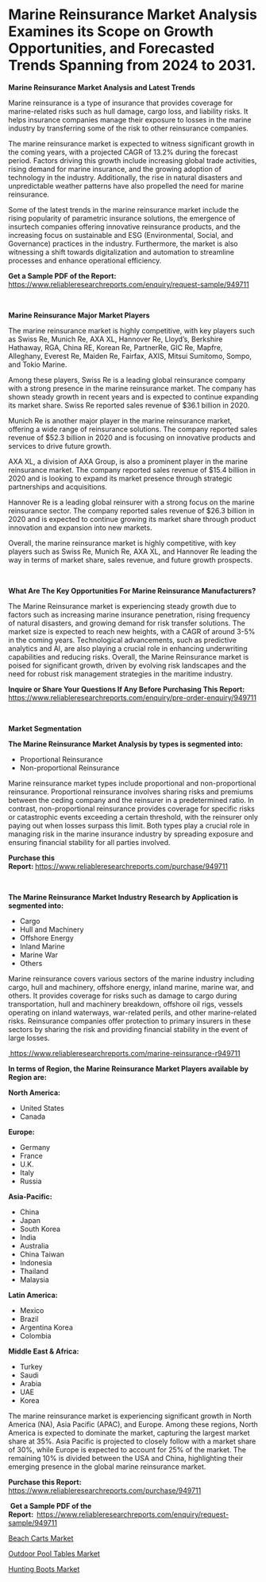 <p><h1>Marine Reinsurance Market Analysis Examines its Scope on Growth Opportunities, and Forecasted Trends Spanning from 2024 to 2031.</h1></p><p><strong>Marine Reinsurance Market Analysis and Latest Trends</strong></p>
<p><p>Marine reinsurance is a type of insurance that provides coverage for marine-related risks such as hull damage, cargo loss, and liability risks. It helps insurance companies manage their exposure to losses in the marine industry by transferring some of the risk to other reinsurance companies.</p><p>The marine reinsurance market is expected to witness significant growth in the coming years, with a projected CAGR of 13.2% during the forecast period. Factors driving this growth include increasing global trade activities, rising demand for marine insurance, and the growing adoption of technology in the industry. Additionally, the rise in natural disasters and unpredictable weather patterns have also propelled the need for marine reinsurance.</p><p>Some of the latest trends in the marine reinsurance market include the rising popularity of parametric insurance solutions, the emergence of insurtech companies offering innovative reinsurance products, and the increasing focus on sustainable and ESG (Environmental, Social, and Governance) practices in the industry. Furthermore, the market is also witnessing a shift towards digitalization and automation to streamline processes and enhance operational efficiency.</p></p>
<p><strong>Get a Sample PDF of the Report:&nbsp;</strong> <a href="https://www.reliableresearchreports.com/enquiry/request-sample/949711">https://www.reliableresearchreports.com/enquiry/request-sample/949711</a></p>
<p>&nbsp;</p>
<p><strong>Marine Reinsurance Major Market Players</strong></p>
<p><p>The marine reinsurance market is highly competitive, with key players such as Swiss Re, Munich Re, AXA XL, Hannover Re, Lloyd’s, Berkshire Hathaway, RGA, China RE, Korean Re, PartnerRe, GIC Re, Mapfre, Alleghany, Everest Re, Maiden Re, Fairfax, AXIS, Mitsui Sumitomo, Sompo, and Tokio Marine.</p><p>Among these players, Swiss Re is a leading global reinsurance company with a strong presence in the marine reinsurance market. The company has shown steady growth in recent years and is expected to continue expanding its market share. Swiss Re reported sales revenue of $36.1 billion in 2020.</p><p>Munich Re is another major player in the marine reinsurance market, offering a wide range of reinsurance solutions. The company reported sales revenue of $52.3 billion in 2020 and is focusing on innovative products and services to drive future growth.</p><p>AXA XL, a division of AXA Group, is also a prominent player in the marine reinsurance market. The company reported sales revenue of $15.4 billion in 2020 and is looking to expand its market presence through strategic partnerships and acquisitions.</p><p>Hannover Re is a leading global reinsurer with a strong focus on the marine reinsurance sector. The company reported sales revenue of $26.3 billion in 2020 and is expected to continue growing its market share through product innovation and expansion into new markets.</p><p>Overall, the marine reinsurance market is highly competitive, with key players such as Swiss Re, Munich Re, AXA XL, and Hannover Re leading the way in terms of market share, sales revenue, and future growth prospects.</p></p>
<p>&nbsp;</p>
<p><strong>What Are The Key Opportunities For Marine Reinsurance Manufacturers?</strong></p>
<p><p>The Marine Reinsurance market is experiencing steady growth due to factors such as increasing marine insurance penetration, rising frequency of natural disasters, and growing demand for risk transfer solutions. The market size is expected to reach new heights, with a CAGR of around 3-5% in the coming years. Technological advancements, such as predictive analytics and AI, are also playing a crucial role in enhancing underwriting capabilities and reducing risks. Overall, the Marine Reinsurance market is poised for significant growth, driven by evolving risk landscapes and the need for robust risk management strategies in the maritime industry.</p></p>
<p><strong>Inquire or Share Your Questions If Any Before Purchasing This Report:</strong> <a href="https://www.reliableresearchreports.com/enquiry/pre-order-enquiry/949711">https://www.reliableresearchreports.com/enquiry/pre-order-enquiry/949711</a></p>
<p>&nbsp;</p>
<p><strong>Market Segmentation</strong></p>
<p><strong>The Marine Reinsurance Market Analysis by types is segmented into:</strong></p>
<p><ul><li>Proportional Reinsurance</li><li>Non-proportional Reinsurance</li></ul></p>
<p><p>Marine reinsurance market types include proportional and non-proportional reinsurance. Proportional reinsurance involves sharing risks and premiums between the ceding company and the reinsurer in a predetermined ratio. In contrast, non-proportional reinsurance provides coverage for specific risks or catastrophic events exceeding a certain threshold, with the reinsurer only paying out when losses surpass this limit. Both types play a crucial role in managing risk in the marine insurance industry by spreading exposure and ensuring financial stability for all parties involved.</p></p>
<p><strong>Purchase this Report:&nbsp;</strong><a href="https://www.reliableresearchreports.com/purchase/949711">https://www.reliableresearchreports.com/purchase/949711</a></p>
<p>&nbsp;</p>
<p><strong>The Marine Reinsurance Market Industry Research by Application is segmented into:</strong></p>
<p><ul><li>Cargo</li><li>Hull and Machinery</li><li>Offshore Energy</li><li>Inland Marine</li><li>Marine War</li><li>Others</li></ul></p>
<p><p>Marine reinsurance covers various sectors of the marine industry including cargo, hull and machinery, offshore energy, inland marine, marine war, and others. It provides coverage for risks such as damage to cargo during transportation, hull and machinery breakdown, offshore oil rigs, vessels operating on inland waterways, war-related perils, and other marine-related risks. Reinsurance companies offer protection to primary insurers in these sectors by sharing the risk and providing financial stability in the event of large losses.</p></p>
<p><a href="https://www.reliableresearchreports.com/marine-reinsurance-r949711">&nbsp;https://www.reliableresearchreports.com/marine-reinsurance-r949711</a></p>
<p><strong>In terms of Region, the Marine Reinsurance Market Players available by Region are:</strong></p>
<p>
    <p> <strong> North America: </strong>
        <ul>
            <li>United States</li>
            <li>Canada</li>
        </ul>
        </p> 
    <p> <strong> Europe: </strong>
        <ul>
            <li>Germany</li>
            <li>France</li>
            <li>U.K.</li>
            <li>Italy</li>
            <li>Russia</li>
        </ul>
        </p> 
    <p> <strong> Asia-Pacific: </strong>
        <ul>
            <li>China</li>
            <li>Japan</li>
            <li>South Korea</li>
            <li>India</li>
            <li>Australia</li>
            <li>China Taiwan</li>
            <li>Indonesia</li>
            <li>Thailand</li>
            <li>Malaysia</li>
        </ul>
        </p> 
    <p> <strong> Latin America: </strong>
        <ul>
            <li>Mexico</li>
            <li>Brazil</li>
            <li>Argentina Korea</li>
            <li>Colombia</li>
        </ul>
        </p> 
    <p> <strong> Middle East & Africa: </strong>
        <ul>
            <li>Turkey</li>
            <li>Saudi</li>
            <li>Arabia</li>
            <li>UAE</li>
            <li>Korea</li>
        </ul>
    </p>
    </p>
<p><p>The marine reinsurance market is experiencing significant growth in North America (NA), Asia Pacific (APAC), and Europe. Among these regions, North America is expected to dominate the market, capturing the largest market share at 35%. Asia Pacific is projected to closely follow with a market share of 30%, while Europe is expected to account for 25% of the market. The remaining 10% is divided between the USA and China, highlighting their emerging presence in the global marine reinsurance market.</p></p>
<p><strong>Purchase this Report: </strong><a href="https://www.reliableresearchreports.com/purchase/949711">https://www.reliableresearchreports.com/purchase/949711</a></p>
<p>&nbsp;<strong>Get a Sample PDF of the Report:&nbsp;&nbsp;</strong><a href="https://www.reliableresearchreports.com/enquiry/request-sample/949711">https://www.reliableresearchreports.com/enquiry/request-sample/949711</a></p>
<p><strong></strong></p>
<p><p><a href="https://www.linkedin.com/pulse/decoding-beach-carts-market-metrics-share-trends-growth-4t7uf">Beach Carts Market</a></p><p><a href="https://www.linkedin.com/pulse/outdoor-pool-tables-market-trends-forecast-competitive-analysis-alyqe">Outdoor Pool Tables Market</a></p><p><a href="https://www.linkedin.com/pulse/hunting-boots-market-trends-analysis-forecasted-period-2024-2031-wlyke">Hunting Boots Market</a></p></p>
